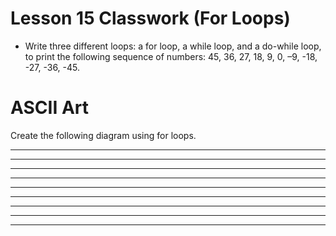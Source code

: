 # Lesson 15 Classwork (For Loops)

- Write three different loops: a for loop, a while loop, and a do-while loop, to print the following sequence of numbers: 45, 36, 27, 18, 9, 0, –9, -18, -27, -36, -45.


# ASCII Art

Create the following diagram using for loops.

*    *    *
 *   *   *
  *  *  *
   * * *
* * * * * * * * *
   * * *
  *  *  *
 *   *   *
*    *    *
